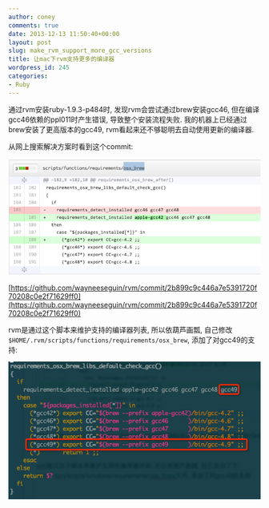 ```yaml
---
author: coney
comments: true
date: 2013-12-13 11:50:40+00:00
layout: post
slug: make_rvm_support_more_gcc_versions
title: 让mac下rvm支持更多的编译器
wordpress_id: 245
categories:
- Ruby
---
```


通过rvm安装ruby-1.9.3-p484时, 发现rvm会尝试通过brew安装gcc46, 但在编译gcc46依赖的ppl011时产生错误, 导致整个安装流程失败. 我的机器上已经通过brew安装了更高版本的gcc49, rvm看起来还不够聪明去自动使用更新的编译器.

从网上搜索解决方案时看到这个commit:

![img](/images/2013/12/QQ20131210-1.png)
<!-- more -->

[https://github.com/wayneeseguin/rvm/commit/2b899c9c446a7e5391720f70208c0e2f71629ff0](https://github.com/wayneeseguin/rvm/commit/2b899c9c446a7e5391720f70208c0e2f71629ff0)

rvm是通过这个脚本来维护支持的编译器列表, 所以依葫芦画瓢, 自己修改`$HOME/.rvm/scripts/functions/requirements/osx_brew`, 添加了对gcc49的支持:

![img](/images/2013/12/QQ20131210-2.png)
